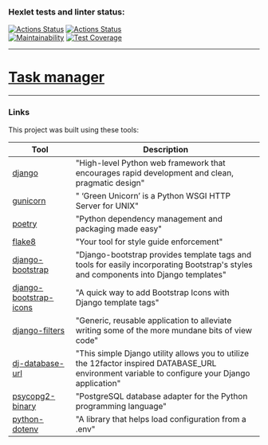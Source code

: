 ### Hexlet tests and linter status:
[![Actions Status](https://github.com/alllexxx1/python-project-52/actions/workflows/hexlet-check.yml/badge.svg)](https://github.com/alllexxx1/python-project-52/actions)
[![Actions Status](https://github.com/alllexxx1/python-project-52/actions/workflows/task-manager.yml/badge.svg)](https://github.com/alllexxx1/python-project-52/actions)
\
[![Maintainability](https://api.codeclimate.com/v1/badges/20a17e8d69796724e897/maintainability)](https://codeclimate.com/github/alllexxx1/python-project-52/maintainability)
[![Test Coverage](https://api.codeclimate.com/v1/badges/20a17e8d69796724e897/test_coverage)](https://codeclimate.com/github/alllexxx1/python-project-52/test_coverage)

---

# [Task manager](https://task-manager-kli2.onrender.com/)

---

### Links

This project was built using these tools:

| Tool                                                                             | Description                                                                                                                                     |
|----------------------------------------------------------------------------------|-------------------------------------------------------------------------------------------------------------------------------------------------|
| [django](https://docs.djangoproject.com/en/5.0/)                                 | "High-level Python web framework that encourages rapid development and clean, pragmatic design"                                                 |
| [gunicorn](https://docs.gunicorn.org/en/stable/)                                 | " ‘Green Unicorn’ is a Python WSGI HTTP Server for UNIX"                                                                                        |
| [poetry](https://python-poetry.org/)                                             | "Python dependency management and packaging made easy"                                                                                          |
| [flake8](https://flake8.pycqa.org/)                                              | "Your tool for style guide enforcement"                                                                                                         |
| [django-bootstrap](https://django-bootstrap5.readthedocs.io/en/stable/)          | "Django-bootstrap provides template tags and tools for easily incorporating Bootstrap's styles and components into Django templates"            |
| [django-bootstrap-icons](https://github.com/christianwgd/django-bootstrap-icons) | "A quick way to add Bootstrap Icons with Django template tags"                                                                                  |
| [django-filters](https://github.com/theskumar/python-dotenv)                     | "Generic, reusable application to alleviate writing some of the more mundane bits of view code"                                                 |
| [dj-database-url](https://github.com/jazzband/dj-database-url)                   | "This simple Django utility allows you to utilize the 12factor inspired DATABASE_URL environment variable to configure your Django application" |
| [psycopg2-binary](https://pypi.org/project/psycopg2-binary/)                     | "PostgreSQL database adapter for the Python programming language"                                                                               |
| [python-dotenv](https://github.com/theskumar/python-dotenv)                      | "A library that helps load configuration from a .env"                                                                                           |